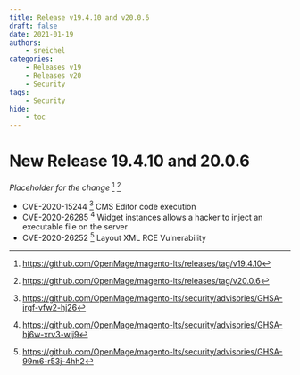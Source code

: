 ```yaml
---
title: Release v19.4.10 and v20.0.6
draft: false
date: 2021-01-19
authors:
    - sreichel
categories:
    - Releases v19
    - Releases v20
    - Security
tags:
    - Security
hide:
    - toc
---
```


# New Release 19.4.10 and 20.0.6

_Placeholder for the change_ [^1] [^2]

- CVE-2020-15244 [^3] CMS Editor code execution
- CVE-2020-26285 [^4] Widget instances allows a hacker to inject an executable file on the server
- CVE-2020-26252 [^5] Layout XML RCE Vulnerability

<!-- more -->

[^1]: https://github.com/OpenMage/magento-lts/releases/tag/v19.4.10
[^2]: https://github.com/OpenMage/magento-lts/releases/tag/v20.0.6
[^3]: https://github.com/OpenMage/magento-lts/security/advisories/GHSA-jrgf-vfw2-hj26
[^4]: https://github.com/OpenMage/magento-lts/security/advisories/GHSA-hj6w-xrv3-wjj9
[^5]: https://github.com/OpenMage/magento-lts/security/advisories/GHSA-99m6-r53j-4hh2
